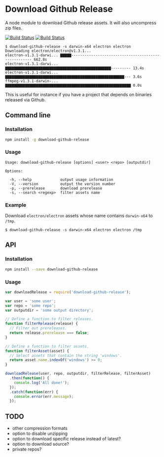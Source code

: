# Download Github Release

A node module to download Github release assets. It will also uncompress zip files.

[![Build Status](https://travis-ci.org/stephan83/download-github-release.svg?branch=master)](https://travis-ci.org/stephan83/download-github-release)
[![Build Status](https://david-dm.org/stephan83/download-github-release.svg)](https://david-dm.org/stephan83/download-github-release) 

```
$ download-github-release -s darwin-x64 electron electron
Downloading electron/electron@v1.3.1...
electron-v1.3.1-darwi... ▇▇▇▇▇---------------------------------------------------- 662.8s
electron-v1.3.1-darwi... ▇▇▇▇▇▇▇▇▇▇▇▇▇▇▇▇▇▇▇▇▇▇▇▇▇▇▇▇▇▇▇▇▇▇▇▇▇▇▇▇▇▇▇▇▇▇▇▇--------- 13.4s
electron-v1.3.1-darwi... ▇▇▇▇▇▇▇▇▇▇▇▇▇▇▇▇▇▇▇▇▇▇▇▇▇▇▇▇▇▇▇▇▇▇▇▇▇▇▇▇▇▇▇▇▇▇▇▇▇▇▇▇▇▇--- 3.6s
ffmpeg-v1.3.1-darwin-... ▇▇▇▇▇▇▇▇▇▇▇▇▇▇▇▇▇▇▇▇▇▇▇▇▇▇▇▇▇▇▇▇▇▇▇▇▇▇▇▇▇▇▇▇▇▇▇▇▇▇▇▇▇▇▇▇▇ 0.0s
```

This is useful for instance if you have a project that depends on binaries released via Github.

## Command line

### Installation

```bash
npm install -g download-github-release
```

### Usage

```
Usage: download-github-release [options] <user> <repo> [outputdir]

Options:

  -h, --help             output usage information
  -V, --version          output the version number
  -p, --prerelease       download prerelease
  -s, --search <regexp>  filter assets name
```

### Example

Download `electron/electron` assets whose name contains `darwin-x64` to `/tmp`.

```
$ download-github-release -s darwin-x64 electron electron /tmp
```

## API

### Installation

```bash
npm install --save download-github-release
```

### Usage

```javascript
var downloadRelease = require('download-github-release');

var user = 'some user';
var repo = 'some repo';
var outputdir = 'some output directory';

// Define a function to filter releases.
function filterRelease(release) {
  // Filter out prereleases.
  return release.prerelease === false;
}

// Define a function to filter assets.
function filterAsset(asset) {
  // Select assets that contain the string 'windows'.
  return asset.name.indexOf('windows') >= 0;
}

downloadRelease(user, repo, outputdir, filterRelease, filterAsset)
  .then(function() {
    console.log('All done!');
  });
  .catch(function(err) {
    console.error(err.message);
  });
```

## TODO

- other compression formats
- option to disable unzipping
- option to download specific release instead of latest?
- option to download source?
- private repos?
